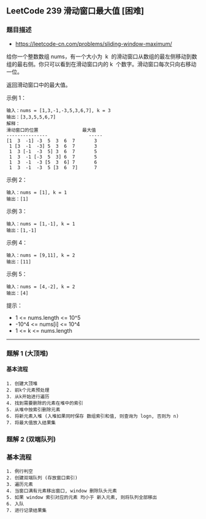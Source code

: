 ## LeetCode 239 滑动窗口最大值 [困难]

### 题目描述

- https://leetcode-cn.com/problems/sliding-window-maximum/

给你一个整数数组 nums，有一个大小为  k  的滑动窗口从数组的最左侧移动到数组的最右侧。你只可以看到在滑动窗口内的 k  个数字。滑动窗口每次只向右移动一位。

返回滑动窗口中的最大值。

示例 1：

```
输入：nums = [1,3,-1,-3,5,3,6,7], k = 3
输出：[3,3,5,5,6,7]
解释：
滑动窗口的位置                最大值
---------------               -----
[1  3  -1] -3  5  3  6  7       3
 1 [3  -1  -3] 5  3  6  7       3
 1  3 [-1  -3  5] 3  6  7       5
 1  3  -1 [-3  5  3] 6  7       5
 1  3  -1  -3 [5  3  6] 7       6
 1  3  -1  -3  5 [3  6  7]      7
```

示例 2：

```
输入：nums = [1], k = 1
输出：[1]
```

示例 3：

```
输入：nums = [1,-1], k = 1
输出：[1,-1]
```

示例 4：

```
输入：nums = [9,11], k = 2
输出：[11]
```

示例 5：

```
输入：nums = [4,-2], k = 2
输出：[4]
```

提示：

- 1 <= nums.length <= 10^5
- -10^4 <= nums[i] <= 10^4
- 1 <= k <= nums.length

---

### 题解 1 (大顶堆)

#### 基本流程

```
1. 创建大顶堆
2. 前k个元素预处理
3. 从k开始进行遍历
4. 找到需要删除的元素在堆中的索引
5. 从堆中按索引删除元素
6. 将新元素入堆 (入堆如果同时保存 数组索引和值, 则查询为 logn, 否则为 n)
7. 将最大值放入结果集
```

### 题解 2 (双端队列)

### 基本流程

```
1. 例行判空
2. 创建双端队列 (存放窗口索引)
3. 遍历元素
4. 当窗口满有元素移出窗口, window 删除队头元素
5. 如果 window 索引对应的元素 均小于 新入元素, 则将队列全部移出
6. 入队
7. 进行记录结果集
```
